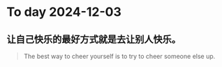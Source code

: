 
# To day 2024-12-03


## 让自己快乐的最好方式就是去让别人快乐。
> The best way to cheer yourself is to try to cheer someone else up.

    